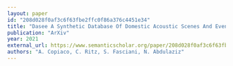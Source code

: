 ```yaml
---
layout: paper
id: "208d028f0af3c6f63fbe2ffc0f86a376c4451e34"
title: "Dasee A Synthetic Database Of Domestic Acoustic Scenes And Events In Dementia Patients Environment"
publication: "ArXiv"
year: 2021
external_url: https://www.semanticscholar.org/paper/208d028f0af3c6f63fbe2ffc0f86a376c4451e34
authors: "A. Copiaco, C. Ritz, S. Fasciani, N. Abdulaziz"
---
```

